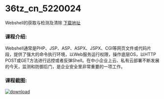 # 36tz_cn_5220024
Webshell的获取与检测及清除
[下载地址](http://www.36tz.cn/article/5220024 "下载地址")
### 课程介绍:
Webshell通常是PHP、JSP、ASP、ASPX、JSPX、CGI等网页文件或代码片段，提供了强大的命令执行环境，以Web服务运行权限，操作底层OS，以HTTP POST或GET方法进行远控或者反弹Shell。在中小企业上云、私有云部署不断发展的今天，监测和防御后门，是企业安全里非常重要的一项工作。

### 课程截图:
[![download](http://36tz.cn/muke_img/2021_06_2-2.png "下载地址")](http://www.36tz.cn "下载地址")
